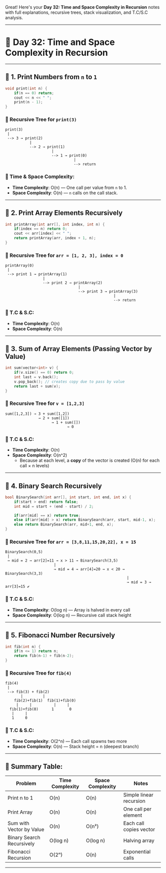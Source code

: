 Great! Here's your **Day 32: Time and Space Complexity in Recursion** notes with full explanations, recursive trees, stack visualization, and T.C/S.C analysis.

---

# 🧠 Day 32: Time and Space Complexity in Recursion

---

## 📌 1. Print Numbers from `n` to `1`

```cpp
void print(int n) {
    if(n == 0) return;
    cout << n << " ";
    print(n - 1);
}
```

### 🔁 Recursive Tree for `print(3)`
```
print(3)
 |
 --> 3 → print(2)
           |
           --> 2 → print(1)
                     |
                     --> 1 → print(0)
                               |
                               --> return
```

### 🧮 Time & Space Complexity:
- **Time Complexity**: O(n) — One call per value from `n` to 1.
- **Space Complexity**: O(n) — `n` calls on the call stack.

---

## 📌 2. Print Array Elements Recursively

```cpp
int printArray(int arr[], int index, int n) {
    if(index == n) return 0;
    cout << arr[index] << " ";
    return printArray(arr, index + 1, n);
}
```

### 🔁 Recursive Tree for `arr = [1, 2, 3], index = 0`
```
printArray(0)
 |
 --> print 1 → printArray(1)
                 |
                 --> print 2 → printArray(2)
                                 |
                                 --> print 3 → printArray(3)
                                                 |
                                                 --> return
```

### 🧮 T.C & S.C:
- **Time Complexity**: O(n)
- **Space Complexity**: O(n)

---

## 📌 3. Sum of Array Elements (Passing Vector by Value)

```cpp
int sum(vector<int> v) {
    if(v.size() == 0) return 0;
    int last = v.back();
    v.pop_back(); // creates copy due to pass by value
    return last + sum(v);
}
```

### 🔁 Recursive Tree for `v = [1,2,3]`
```
sum([1,2,3]) → 3 + sum([1,2])
               → 2 + sum([1])
                     → 1 + sum([])
                            → 0
```

### 🧮 T.C & S.C:
- **Time Complexity**: O(n)
- **Space Complexity**: O(n^2)
  - Because at each level, a **copy** of the vector is created (O(n) for each call × n levels)

---

## 📌 4. Binary Search Recursively

```cpp
bool BinarySearch(int arr[], int start, int end, int x) {
    if(start > end) return false;
    int mid = start + (end - start) / 2;

    if(arr[mid] == x) return true;
    else if(arr[mid] > x) return BinarySearch(arr, start, mid-1, x);
    else return BinarySearch(arr, mid+1, end, x);
}
```

### 🔁 Recursive Tree for `arr = [3,8,11,15,20,22], x = 15`
```
BinarySearch(0,5)
 |
 → mid = 2 → arr[2]=11 → x > 11 → BinarySearch(3,5)
                      |
                      → mid = 4 → arr[4]=20 → x < 20 → BinarySearch(3,3)
                                                       |
                                                       → mid = 3 → arr[3]=15 ✔️
```

### 🧮 T.C & S.C:
- **Time Complexity**: O(log n) — Array is halved in every call
- **Space Complexity**: O(log n) — Recursive call stack height

---

## 📌 5. Fibonacci Number Recursively

```cpp
int fib(int n) {
    if(n <= 1) return n;
    return fib(n-1) + fib(n-2);
}
```

### 🔁 Recursive Tree for `fib(4)`
```
fib(4)
 |
 --> fib(3) + fib(2)
       |         |
    fib(2)+fib(1)  fib(1)+fib(0)
     |     |          |     |
  fib(1)+fib(0)      1       0
   |     |
   1     0
```

### 🧮 T.C & S.C:
- **Time Complexity**: O(2^n) — Each call spawns two more
- **Space Complexity**: O(n) — Stack height = n (deepest branch)

---

## 🧠 Summary Table:

| Problem                    | Time Complexity | Space Complexity | Notes |
|---------------------------|------------------|------------------|-------|
| Print n to 1              | O(n)             | O(n)             | Simple linear recursion |
| Print Array               | O(n)             | O(n)             | One call per element |
| Sum with Vector by Value  | O(n)             | O(n²)            | Each call copies vector |
| Binary Search Recursively | O(log n)         | O(log n)         | Halving array |
| Fibonacci Recursion       | O(2ⁿ)            | O(n)             | Exponential calls |

---

